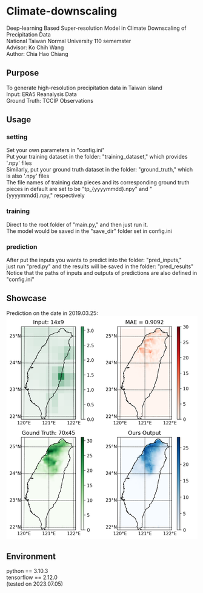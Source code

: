 # Climate-downscaling
Deep-learning Based Super-resolution Model in Climate Downscaling of Precipitation Data </br>
National Taiwan Normal University 110 sememster </br>
Advisor: Ko Chih Wang </br>
Author: Chia Hao Chiang </br>

## Purpose
To generate high-resolution precipitation data in Taiwan island </br>
Input: ERA5 Reanalysis Data </br>
Ground Truth: TCCIP Observations </br>

## Usage
### setting
Set your own parameters in "config.ini" </br>
Put your training dataset in the folder: "training_dataset," which provides '.npy' files </br>
Similarly, put your ground truth dataset in the folder: "ground_truth," which is also '.npy' files </br>
The file names of training data pieces and its corresponding ground truth pieces in default are set to be "tp_{yyyymmdd}.npy" and "{yyyymmdd}.npy," respectively </br>

### training
Direct to the root folder of "main.py," and then just run it. </br>
The model would be saved in the "save_dir" folder set in config.ini </br>

### prediction
After put the inputs you wants to predict into the folder: "pred_inputs," </br>
just run "pred.py" and the results will be saved in the folder: "pred_results" </br>
Notice that the paths of inputs and outputs of predictions are also defined in "config.ini"

## Showcase
Prediction on the date in 2019.03.25: </br>
![image](https://github.com/AugChiang/Climate-downscaling/blob/main/Example_20190325.png)

## Environment
python == 3.10.3 </br>
tensorflow == 2.12.0 </br>
(tested on 2023.07.05)

